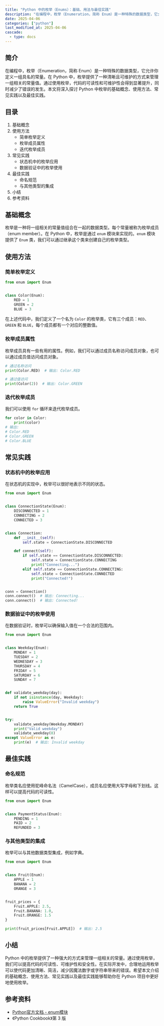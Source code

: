 ```yaml
---
title: "Python 中的枚举（Enums）：基础、用法与最佳实践"
description: "在编程中，枚举（Enumeration，简称 Enum）是一种特殊的数据类型，它允许你定义一组具名的常量。在 Python 中，枚举提供了一种清晰且可维护的方式来管理一组相关的常量值。通过使用枚举，代码的可读性和可维护性会得到显著提升，同时减少了错误的发生。本文将深入探讨 Python 中枚举的基础概念、使用方法、常见实践以及最佳实践。"
date: 2025-04-06
categories: ["python"]
last_modified_at: 2025-04-06
cascade:
  - type: docs
---
```



## 简介
在编程中，枚举（Enumeration，简称 Enum）是一种特殊的数据类型，它允许你定义一组具名的常量。在 Python 中，枚举提供了一种清晰且可维护的方式来管理一组相关的常量值。通过使用枚举，代码的可读性和可维护性会得到显著提升，同时减少了错误的发生。本文将深入探讨 Python 中枚举的基础概念、使用方法、常见实践以及最佳实践。

<!-- more -->
## 目录
1. 基础概念
2. 使用方法
    - 简单枚举定义
    - 枚举成员属性
    - 迭代枚举成员
3. 常见实践
    - 状态机中的枚举应用
    - 数据验证中的枚举使用
4. 最佳实践
    - 命名规范
    - 与其他类型的集成
5. 小结
6. 参考资料

## 基础概念
枚举是一种将一组相关的常量值组合在一起的数据类型。每个常量被称为枚举成员（enum member）。在 Python 中，枚举是通过 `enum` 模块来实现的。`enum` 模块提供了 `Enum` 类，我们可以通过继承这个类来创建自己的枚举类型。

## 使用方法

### 简单枚举定义
```python
from enum import Enum


class Color(Enum):
    RED = 1
    GREEN = 2
    BLUE = 3


```
在上述代码中，我们定义了一个名为 `Color` 的枚举类，它有三个成员：`RED`、`GREEN` 和 `BLUE`，每个成员都有一个对应的整数值。

### 枚举成员属性
枚举成员具有一些有用的属性。例如，我们可以通过成员名称访问成员对象，也可以通过成员值访问成员对象。
```python
# 通过名称访问
print(Color.RED)  # 输出: Color.RED

# 通过值访问
print(Color(2))  # 输出: Color.GREEN
```

### 迭代枚举成员
我们可以使用 `for` 循环来迭代枚举成员。
```python
for color in Color:
    print(color)
# 输出:
# Color.RED
# Color.GREEN
# Color.BLUE
```

## 常见实践

### 状态机中的枚举应用
在状态机的实现中，枚举可以很好地表示不同的状态。
```python
from enum import Enum


class ConnectionState(Enum):
    DISCONNECTED = 1
    CONNECTING = 2
    CONNECTED = 3


class Connection:
    def __init__(self):
        self.state = ConnectionState.DISCONNECTED

    def connect(self):
        if self.state == ConnectionState.DISCONNECTED:
            self.state = ConnectionState.CONNECTING
            print("Connecting...")
        elif self.state == ConnectionState.CONNECTING:
            self.state = ConnectionState.CONNECTED
            print("Connected!")


conn = Connection()
conn.connect()  # 输出: Connecting...
conn.connect()  # 输出: Connected!
```

### 数据验证中的枚举使用
在数据验证时，枚举可以确保输入值在一个合法的范围内。
```python
from enum import Enum


class Weekday(Enum):
    MONDAY = 1
    TUESDAY = 2
    WEDNESDAY = 3
    THURSDAY = 4
    FRIDAY = 5
    SATURDAY = 6
    SUNDAY = 7


def validate_weekday(day):
    if not isinstance(day, Weekday):
        raise ValueError("Invalid weekday")
    return True


try:
    validate_weekday(Weekday.MONDAY)
    print("Valid weekday")
    validate_weekday(8)
except ValueError as e:
    print(e)  # 输出: Invalid weekday
```

## 最佳实践

### 命名规范
枚举类名应使用驼峰命名法（CamelCase），成员名应使用大写字母和下划线。这样可以提高代码的可读性。
```python
from enum import Enum


class PaymentStatus(Enum):
    PENDING = 1
    PAID = 2
    REFUNDED = 3
```

### 与其他类型的集成
枚举可以与其他数据类型集成，例如字典。
```python
from enum import Enum


class Fruit(Enum):
    APPLE = 1
    BANANA = 2
    ORANGE = 3


fruit_prices = {
    Fruit.APPLE: 2.5,
    Fruit.BANANA: 1.0,
    Fruit.ORANGE: 1.5
}

print(fruit_prices[Fruit.APPLE])  # 输出: 2.5
```

## 小结
Python 中的枚举提供了一种强大的方式来管理一组相关的常量。通过使用枚举，我们可以提高代码的可读性、可维护性和安全性。在实际开发中，合理地运用枚举可以使代码更加清晰、简洁，减少因魔法数字或字符串带来的错误。希望本文介绍的基础概念、使用方法、常见实践以及最佳实践能够帮助你在 Python 项目中更好地使用枚举。

## 参考资料
- [Python官方文档 - enum模块](https://docs.python.org/3/library/enum.html)
- 《Python Cookbook》第 3 版 